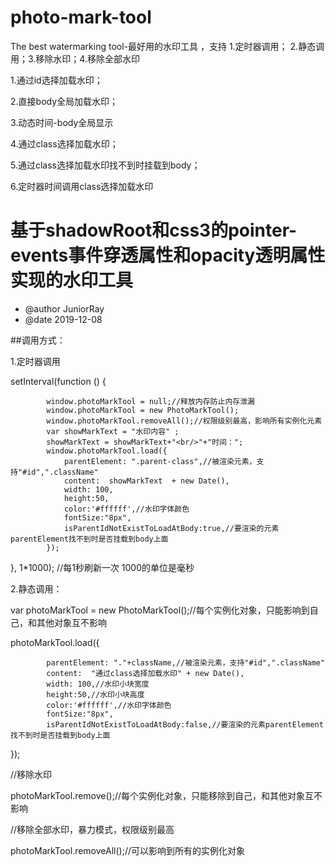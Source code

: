 # photo-mark-tool
The best watermarking tool-最好用的水印工具 ，支持 1.定时器调用； 2.静态调用；3.移除水印；4.移除全部水印

1.通过id选择加载水印；

2.直接body全局加载水印；

3.动态时间-body全局显示 

4.通过class选择加载水印；

5.通过class选择加载水印找不到时挂载到body；

6.定时器时间调用class选择加载水印

 # 基于shadowRoot和css3的pointer-events事件穿透属性和opacity透明属性 实现的水印工具
 * @author JuniorRay
 * @date 2019-12-08


 ##调用方式：
 
 
 1.定时器调用
 
 setInterval(function () {
 
            window.photoMarkTool = null;//释放内存防止内存泄漏
            window.photoMarkTool = new PhotoMarkTool();
            window.photoMarkTool.removeAll();//权限级别最高，影响所有实例化元素
            var showMarkText = "水印内容" ;
            showMarkText = showMarkText+"<br/>"+"时间：";
            window.photoMarkTool.load({
                parentElement: ".parent-class",//被渲染元素，支持"#id",".className"
                content:  showMarkText  + new Date(),
                width: 100,
                height:50,
                color:'#ffffff',//水印字体颜色
                fontSize:"8px",
                isParentIdNotExistToLoadAtBody:true,//要渲染的元素parentElement找不到时是否挂载到body上面
            });


 }, 1*1000); //每1秒刷新一次  1000的单位是毫秒
 


 2.静态调用：

 var photoMarkTool = new PhotoMarkTool();//每个实例化对象，只能影响到自己，和其他对象互不影响

 photoMarkTool.load({
 
            parentElement: "."+className,//被渲染元素，支持"#id",".className"
            content:  "通过class选择加载水印" + new Date(),
            width: 100,//水印小块宽度
            height:50,//水印小块高度
            color:'#ffffff',//水印字体颜色
            fontSize:"8px",
            isParentIdNotExistToLoadAtBody:false,//要渲染的元素parentElement找不到时是否挂载到body上面
 });
 
 //移除水印
 
 photoMarkTool.remove();//每个实例化对象，只能移除到自己，和其他对象互不影响

 //移除全部水印，暴力模式，权限级别最高
 
 photoMarkTool.removeAll();//可以影响到所有的实例化对象

 
 
 
